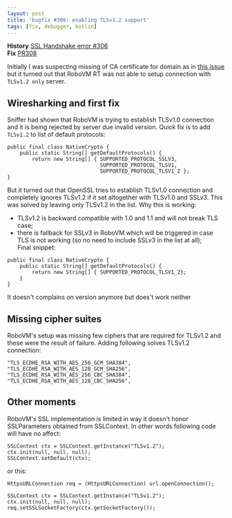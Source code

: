 ```yaml
---
layout: post
title: 'bugfix #306: enabling TLSv1.2 support'
tags: [fix, debugger, kotlin]
---
```

**History** [SSL Handshake error #306](https://github.com/MobiVM/robovm/issues/306)  
**Fix** [PR308](https://github.com/MobiVM/robovm/pull/308)  

Initially I was suspecting missing of CA certificate for domain as in [this issue](https://github.com/MobiVM/robovm/pull/167) but it turned out that RoboVM RT was not able to setup connection with `TLSv1.2 only` server.
<!-- more -->
## Wiresharking and first fix
Sniffer had shown that RoboVM is trying to establish TLSv1.0 connection and it is being rejected by server due invalid version. Quick fix is to add `TLSv1.2` to list of default protocols:
```
public final class NativeCrypto {
    public static String[] getDefaultProtocols() {
        return new String[] { SUPPORTED_PROTOCOL_SSLV3,
                              SUPPORTED_PROTOCOL_TLSV1,
                              SUPPORTED_PROTOCOL_TLSV1_2 };
}
```
But it turned out that OpenSSL tries to establish TLSv1.0 connection and completely ignores TLSv1.2 if it set altogether with TLSv1.0 and SSLv3. This was solved by leaving only TLSv1.2 in the list.
Why this is working:
* TLSv1.2 is backward compatible with 1.0 and 1.1 and will not break TLS case;
* there is fallback for SSLv3 in RoboVM which will be triggered in case TLS is not working (so no need to include SSLv3 in the list at all);  
Final snippet:  

```
public final class NativeCrypto {
    public static String[] getDefaultProtocols() {
        return new String[] { SUPPORTED_PROTOCOL_TLSV1_2};
    }
}
```

It doesn't complains on version anymore but does't work neither

## Missing cipher suites
RoboVM's setup was missing few ciphers that are required for TLSv1.2 and these were the result of failure. Adding following solves TLSv1.2 connection:
```
"TLS_ECDHE_RSA_WITH_AES_256_GCM_SHA384",
"TLS_ECDHE_RSA_WITH_AES_128_GCM_SHA256",
"TLS_ECDHE_RSA_WITH_AES_256_CBC_SHA384",
"TLS_ECDHE_RSA_WITH_AES_128_CBC_SHA256",
```

## Other moments
RoboVM's SSL implementation is limited in way it doesn't honor SSLParameters obtained from SSLContext. In other words following code will have no affect:
```
SSLContext ctx = SSLContext.getInstance("TLSv1.2");
ctx.init(null, null, null);
SSLContext.setDefault(ctx);
```

or this:
```
HttpsURLConnection req = (HttpsURLConnection) url.openConnection();

SSLContext ctx = SSLContext.getInstance("TLSv1.2");
ctx.init(null, null, null);
req.setSSLSocketFactory(ctx.getSocketFactory());
```
